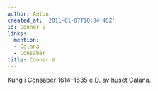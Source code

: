 ```yaml
---
author: Anton
created_at: '2011-01-07T10:04:45Z'
id: Conner V
links:
  mention:
  - Calana
  - Consaber
title: Conner V
---
```


Kung i [Consaber] 1614–1635 e.D. av huset [Calana].

  [Consaber]: Consaber
  [Calana]: Calana
